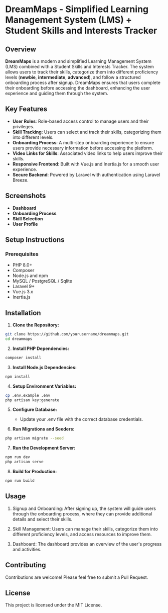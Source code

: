 # DreamMaps - Simplified Learning Management System (LMS) + Student Skills and Interests Tracker

## Overview
**DreamMaps** is a modern and simplified Learning Management System (LMS) combined with a Student Skills and Interests Tracker. The system allows users to track their skills, categorize them into different proficiency levels (**newbie**, **intermediate**, **advanced**), and follow a structured onboarding process after signup. DreamMaps ensures that users complete their onboarding before accessing the dashboard, enhancing the user experience and guiding them through the system.

## Key Features
- **User Roles**: Role-based access control to manage users and their privileges.
- **Skill Tracking**: Users can select and track their skills, categorizing them into different levels.
- **Onboarding Process**: A multi-step onboarding experience to ensure users provide necessary information before accessing the platform.
- **Video Links for Skills**: Associated video links to help users improve their skills.
- **Responsive Frontend**: Built with Vue.js and Inertia.js for a smooth user experience.
- **Secure Backend**: Powered by Laravel with authentication using Laravel Breeze.

## Screenshots
- **Dashboard**
- **Onboarding Process**
- **Skill Selection**
- **User Profile**

## Setup Instructions
### Prerequisites
- PHP 8.0+
- Composer
- Node.js and npm
- MySQL / PostgreSQL / Sqlite
- Laravel 9+
- Vue.js 3.x
- Inertia.js

## Installation

1. **Clone the Repository:**

```bash
git clone https://github.com/yourusername/dreammaps.git
cd dreammaps
```

2. **Install PHP Dependencies:**

```bash
composer install
```

3. **Install Node.js Dependencies:**

```bash
npm install
```

4. **Setup Environment Variables:**

```bash
cp .env.example .env
php artisan key:generate
```
5. **Configure Database:**

   - Update your .env file with the correct database credentials.

6. **Run Migrations and Seeders:**

```bash
php artisan migrate --seed
```

7. **Run the Development Server:**

```bash
npm run dev
php artisan serve
```

8. **Build for Production:**

```bash
npm run build
```


## Usage
1. Signup and Onboarding:
    After signing up, the system will guide users through the onboarding process, where they can provide additional details and select their skills.

2. Skill Management:
    Users can manage their skills, categorize them into different proficiency levels, and access resources to improve them.

3. Dashboard:
    The dashboard provides an overview of the user's progress and activities.

## Contributing
Contributions are welcome! Please feel free to submit a Pull Request.

## License
This project is licensed under the MIT License.